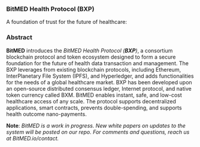 ### BitMED Health Protocol (BXP)
A foundation of trust for the future of healthcare:

### Abstract
**BitMED** introduces the *BitMED Health Protocol* *(**BXP**)*, a consortium blockchain protocol and token ecosystem designed to form a secure foundation for the future of health data transaction and management. The BXP leverages from existing blockchain protocols, including Ethereum, InterPlanetary File System (IPFS), and Hyperledger, and adds functionalities for the needs of a global healthcare market. BXP has been developed upon an open-source distributed consensus ledger, Internet protocol, and native token currency called BXM. BitMED enables instant, safe, and low-cost healthcare access of any scale. The protocol supports decentralized applications, smart contracts, prevents double-spending, and supports health outcome nano-payments.

**Note**: *BitMED is a work in progress. New white papers on updates to the system will be posted on our repo. For comments and questions, reach us at BitMED.io/contact.*
